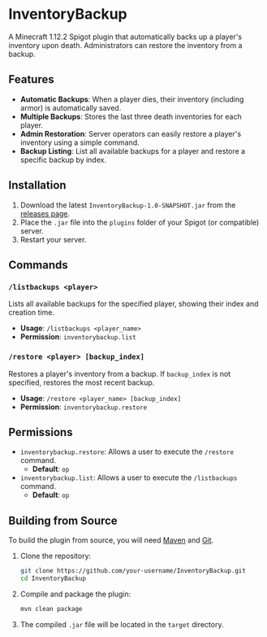 # InventoryBackup

A Minecraft 1.12.2 Spigot plugin that automatically backs up a player's inventory upon death. Administrators can restore the inventory from a backup.

## Features

-   **Automatic Backups**: When a player dies, their inventory (including armor) is automatically saved.
-   **Multiple Backups**: Stores the last three death inventories for each player.
-   **Admin Restoration**: Server operators can easily restore a player's inventory using a simple command.
-   **Backup Listing**: List all available backups for a player and restore a specific backup by index.

## Installation

1.  Download the latest `InventoryBackup-1.0-SNAPSHOT.jar` from the [releases page](<https://github.com/your-username/InventoryBackup/releases>).
2.  Place the `.jar` file into the `plugins` folder of your Spigot (or compatible) server.
3.  Restart your server.

## Commands

### `/listbackups <player>`
Lists all available backups for the specified player, showing their index and creation time.
- **Usage**: `/listbackups <player_name>`
- **Permission**: `inventorybackup.list`

### `/restore <player> [backup_index]`
Restores a player's inventory from a backup. If `backup_index` is not specified, restores the most recent backup.
- **Usage**: `/restore <player_name> [backup_index]`
- **Permission**: `inventorybackup.restore`

## Permissions

-   `inventorybackup.restore`: Allows a user to execute the `/restore` command.
    -   **Default**: `op`
-   `inventorybackup.list`: Allows a user to execute the `/listbackups` command.
    -   **Default**: `op`

## Building from Source

To build the plugin from source, you will need [Maven](<https://maven.apache.org/>) and [Git](<https://git-scm.com/>).

1.  Clone the repository:
    ```sh
    git clone https://github.com/your-username/InventoryBackup.git
    cd InventoryBackup
    ```
2.  Compile and package the plugin:
    ```sh
    mvn clean package
    ```
3.  The compiled `.jar` file will be located in the `target` directory.
